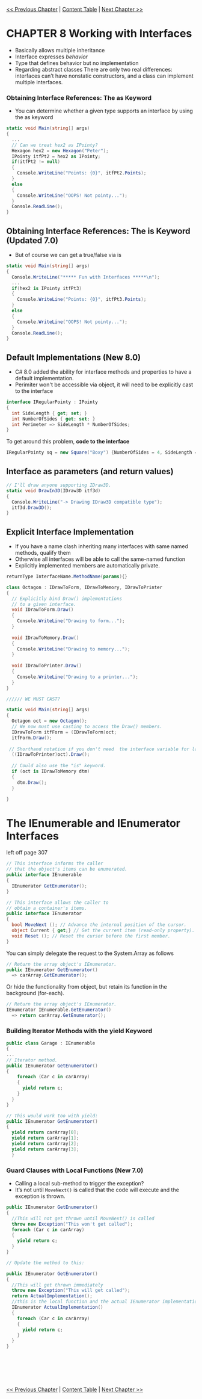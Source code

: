 [<< Previous Chapter](csharp_v8-7.md) | [Content Table](../csharp) | [Next Chapter >>](csharp_v8-9.md)

CHAPTER 8 Working with Interfaces
===
- Basically allows multiple inheritance
- Interface expresses *behavior*
- Type that defines behavior but no implementation
- Regarding abstract classes There are only two real differences: interfaces can’t have nonstatic constructors, and a class can implement multiple interfaces.

### Obtaining Interface References: The as Keyword
- You can determine whether a given type supports an interface by using the as keyword

```c#
static void Main(string[] args)
{
  ...
  // Can we treat hex2 as IPointy?
  Hexagon hex2 = new Hexagon("Peter");
  IPointy itfPt2 = hex2 as IPointy;
  if(itfPt2 != null)
  {
    Console.WriteLine("Points: {0}", itfPt2.Points);
  }
  else
  {
    Console.WriteLine("OOPS! Not pointy...");
  }
  Console.ReadLine();
}
```
## Obtaining Interface References: The is Keyword (Updated 7.0)
- But of course we can get a true/false via is

```c#
static void Main(string[] args)
{
  Console.WriteLine("***** Fun with Interfaces *****\n");
  ...
  if(hex2 is IPointy itfPt3)
  {
    Console.WriteLine("Points: {0}", itfPt3.Points);
  }
  else
  {
    Console.WriteLine("OOPS! Not pointy...");
  }
  Console.ReadLine();
}
```
## Default Implementations (New 8.0)
- C# 8.0 added the ability for interface methods and properties to have a default implementation.
- Perimiter won't be accessible via object, it will need to be explicitly cast to the interface

```c#
interface IRegularPointy : IPointy
{
  int SideLength { get; set; }
  int NumberOfSides { get; set; }
  int Perimeter => SideLength * NumberOfSides;
}
```

To get around this problem, **code to the interface**

```c#
IRegularPointy sq = new Square("Boxy") {NumberOfSides = 4, SideLength = 4};
```

## Interface as parameters (and return values)

```c#
// I'll draw anyone supporting IDraw3D.
static void DrawIn3D(IDraw3D itf3d)
{
  Console.WriteLine("-> Drawing IDraw3D compatible type");
  itf3d.Draw3D();
}
```
## Explicit Interface Implementation
- If you have a name clash inheriting many interfaces with same named methods, qualify them
- Otherwise all interfaces will be able to call the same-named function
- Explicitly implemented members are automatically private.

```c#
returnType InterfaceName.MethodName(params){}

class Octagon : IDrawToForm, IDrawToMemory, IDrawToPrinter
{
  // Explicitly bind Draw() implementations
  // to a given interface.
  void IDrawToForm.Draw()
  {
    Console.WriteLine("Drawing to form...");
  }
  
  void IDrawToMemory.Draw()
  {
    Console.WriteLine("Drawing to memory...");
  }
  
  void IDrawToPrinter.Draw()
  {
    Console.WriteLine("Drawing to a printer...");
  }
}

////// WE MUST CAST?

static void Main(string[] args)
{
  Octagon oct = new Octagon();
  // We now must use casting to access the Draw() members.
  IDrawToForm itfForm = (IDrawToForm)oct;
  itfForm.Draw();
 
 // Shorthand notation if you don't need  the interface variable for later use.
  ((IDrawToPrinter)oct).Draw();
  
  // Could also use the "is" keyword.
  if (oct is IDrawToMemory dtm)
  {
    dtm.Draw();
  }

}
```

# The IEnumerable and IEnumerator Interfaces
left off page 307

```c#
// This interface informs the caller
// that the object's items can be enumerated.
public interface IEnumerable
{
  IEnumerator GetEnumerator();
}

// This interface allows the caller to
// obtain a container's items.
public interface IEnumerator
{
  bool MoveNext (); // Advance the internal position of the cursor.
  object Current { get;} // Get the current item (read-only property).
  void Reset (); // Reset the cursor before the first member.
}
```
You can simply delegate the request to the System.Array as follows
```c#
// Return the array object's IEnumerator.
public IEnumerator GetEnumerator()
  => carArray.GetEnumerator();
```

Or hide the functionality from object, but retain its function in the background (for-each).
```c#
// Return the array object's IEnumerator.
IEnumerator IEnumerable.GetEnumerator()
  => return carArray.GetEnumerator();
```

### Building Iterator Methods with the yield Keyword


```c#
public class Garage : IEnumerable
{
...
// Iterator method.
public IEnumerator GetEnumerator()
{
    foreach (Car c in carArray)
    {
      yield return c;
    }
  }
}

// This would work too with yield:
public IEnumerator GetEnumerator()
{
  yield return carArray[0];
  yield return carArray[1];
  yield return carArray[2];
  yield return carArray[3];
  }
```
### Guard Clauses with Local Functions (New 7.0)
- Calling a local sub-method to trigger the exception?
- It’s not until `MoveNext()` is called that the code will execute and the exception is thrown.
```c#
public IEnumerator GetEnumerator()
{
  //This will not get thrown until MoveNext() is called
  throw new Exception("This won't get called");
  foreach (Car c in carArray)
  {
    yield return c;
  }
}

// Update the method to this:

public IEnumerator GetEnumerator()
{
  //This will get thrown immediately
  throw new Exception("This will get called");
  return ActualImplementation();
  //this is the local function and the actual IEnumerator implementation
  IEnumerator ActualImplementation()
  {
    foreach (Car c in carArray)
    {
      yield return c;
    }
  }
}
```
```c#

```
```c#

```
```c#

```
```c#

```
```c#

```
```c#

```
[<< Previous Chapter](csharp_v8-7.md) | [Content Table](../csharp) | [Next Chapter >>](csharp_v8-9.md)
